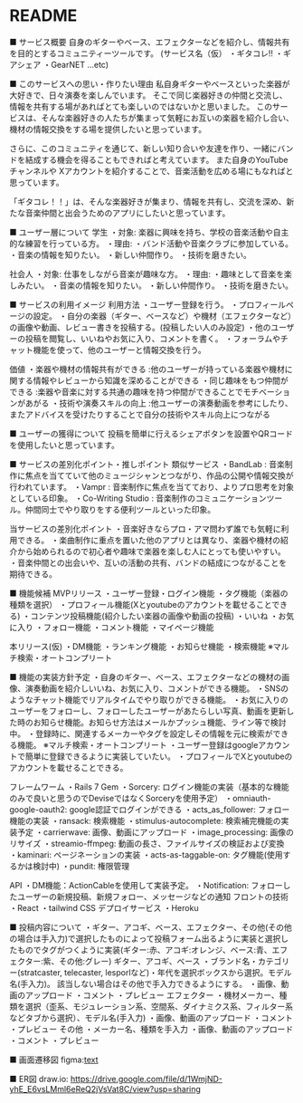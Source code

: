 # README

■ サービス概要
  自身のギターやベース、エフェクターなどを紹介し、情報共有を目的とするコミュニティーツールです。
  (サービス名（仮） ・ギタコレ!! ・ギアシェア ・GearNET  ...etc)

■ このサービスへの思い・作りたい理由
   私自身ギターやベースといった楽器が大好きで、日々演奏を楽しんでいます。
   そこで同じ楽器好きの仲間と交流し、情報を共有する場があればとても楽しいのではないかと思いました。
   このサービスは、そんな楽器好きの人たちが集まって気軽にお互いの楽器を紹介し合い、機材の情報交換をする場を提供したいと思っています。

   さらに、このコミュニティを通じて、新しい知り合いや友達を作り、一緒にバンドを結成する機会を得ることもできればと考えています。
   また自身のYouTubeチャンネルや Xアカウントを紹介することで、音楽活動を広める場にもなればと思っています。

  「ギタコレ！！」は、そんな楽器好きが集まり、情報を共有し、交流を深め、新たな音楽仲間と出会うためのアプリにしたいと思っています。


■ ユーザー層について
  学生
    ・対象: 楽器に興味を持ち、学校の音楽活動や自主的な練習を行っている方。
    ・理由: ・バンド活動や音楽クラブに参加している。
           ・音楽の情報を知りたい。
           ・新しい仲間作り。
           ・技術を磨きたい。

  社会人 
    ・対象: 仕事をしながら音楽が趣味な方。
    ・理由: ・趣味として音楽を楽しみたい。
           ・音楽の情報を知りたい。
           ・新しい仲間作り。
           ・技術を磨きたい。
           

■ サービスの利用イメージ
  利用方法
     ・ユーザー登録を行う。
     ・プロフィールページの設定。
     ・自分の楽器（ギター、ベースなど）や機材（エフェクターなど）の画像や動画、レビュー書きを投稿する。(投稿したい人のみ設定)
     ・他のユーザーの投稿を閲覧し、いいねやお気に入り、コメントを書く。
     ・フォーラムやチャット機能を使って、他のユーザーと情報交換を行う。
   
  価値
     ・楽器や機材の情報共有ができる :他のユーザーが持っている楽器や機材に関する情報やレビューから知識を深めることができる
     ・同じ趣味をもつ仲間ができる :楽器や音楽に対する共通の趣味を持つ仲間ができることでモチベーションがあがる
     ・技術や演奏スキルの向上 :他ユーザーの演奏動画を参考にしたり、またアドバイスを受けたりすることで自分の技術やスキル向上につながる


■ ユーザーの獲得について
  投稿を簡単に行えるシェアボタンを設置やQRコードを使用したいと思っています。

■ サービスの差別化ポイント・推しポイント
  類似サービス
    ・BandLab : 音楽制作に焦点を当てていて他のミュージシャンとつながり、作品の公開や情報交換が行われています。
    ・Vampr :  音楽制作に焦点を当てており、よりプロ思考を対象としている印象。
    ・Co-Writing Studio : 音楽制作のコミュニケーションツール。仲間同士でやり取りをする便利ツールといった印象。
   
  当サービスの差別化ポイント
    ・音楽好きならプロ・アマ問わず誰でも気軽に利用できる。
    ・楽曲制作に重点を置いた他のアプリとは異なり、楽器や機材の紹介から始められるので初心者や趣味で楽器を楽しむ人にとっても使いやすい。
    ・音楽仲間との出会いや、互いの活動の共有、バンドの結成につながることを期待できる。



■ 機能候補
  MVPリリース
    ・ユーザー登録・ログイン機能
    ・タグ機能（楽器の種類を選択）
    ・プロフィール機能(Xとyoutubeのアカウントを載せることできる)
    ・コンテンツ投稿機能(紹介したい楽器の画像や動画の投稿)
    ・いいね
    ・お気に入り
    ・フォロー機能
    ・コメント機能
    ・マイページ機能 
    
  本リリース(仮)
    ・DM機能
    ・ランキング機能
    ・お知らせ機能
    ・検索機能  ※マルチ検索・オートコンプリート 



■ 機能の実装方針予定
  ・自身のギター、ベース、エフェクターなどの機材の画像、演奏動画を紹介しいいね、お気に入り、コメントができる機能。
  ・SNSのようなチャット機能でリアルタイムでやり取りができる機能。
  ・お気に入りのユーザーをフォローし、フォローしたユーザーがあたらしい写真、動画を更新した時のお知らせ機能。お知らせ方法はメールかプッシュ機能、ライン等で検討中。
  ・登録時に、関連するメーカーやタグを設定しその情報を元に検索ができる機能。 ※マルチ検索・オートコンプリート
  ・ユーザー登録はgoogleアカウントで簡単に登録できるように実装していたい。
  ・プロフィールでXとyoutubeのアカウントを載せることできる。
  
フレームワーム
  ・Rails 7
Gem
  ・Sorcery: ログイン機能の実装（基本的な機能のみで良いと思うのでDeviseではなくSorceryを使用予定）
  ・omniauth-google-oauth2: google認証でログインができる
  ・acts_as_follower: フォロー機能の実装
  ・ransack: 検索機能
  ・stimulus-autocomplete: 検索補完機能の実装予定
  ・carrierwave: 画像、動画にアップロード
  ・image_processing: 画像のリサイズ
  ・streamio-ffmpeg: 動画の長さ、ファイルサイズの検証および変換
  ・kaminari: ページネーションの実装
  ・acts-as-taggable-on: タグ機能(使用するかは検討中)
  ・pundit: 権限管理

API
  ・DM機能：ActionCableを使用して実装予定。
  ・Notification: フォローしたユーザーの新規投稿、新規フォロー、メッセージなどの通知
フロントの技術
  ・React
  ・tailwind CSS
デプロイサービス
  ・Heroku


■ 投稿内容について
  ・ギター、アコギ、ベース、エフェクター、その他(その他の場合は手入力)で選択したものによって投稿フォーム出るように実装と選択したものでタグがつくように実装(ギター:赤、アコギ:オレンジ、ベース:青、エフェクター:紫、その他:グレー)
      ギター、アコギ、ベース 
        ・ブランド名・カテゴリー(stratcaster, telecaster, lesporlなど)・年代を選択ボックスから選択。モデル名(手入力)。 該当しない場合はその他で手入力できるようにする。
        ・画像、動画のアップロード
        ・コメント
        ・プレビュー
      エフェクター
        ・機材メーカー、種類を選択（歪系、モジュレーション系、空間系、ダイナミクス系、フィルター系などタブから選択）、モデル名(手入力)
        ・画像、動画のアップロード
        ・コメント
        ・プレビュー
      その他
        ・メーカー名、種類を手入力
        ・画像、動画のアップロード
        ・コメント
        ・プレビュー

■ 画面遷移図
figma:[text](https://www.figma.com/design/otAy1mzefGG2xHZME0yxub/My_app_dev?node-id=0-1&t=7x1XMhkDci4FUDJo-1)

■ ER図
draw.io: https://drive.google.com/file/d/1WmjND-yhE_E6vsLMml6eReQ2jVsVat8C/view?usp=sharing